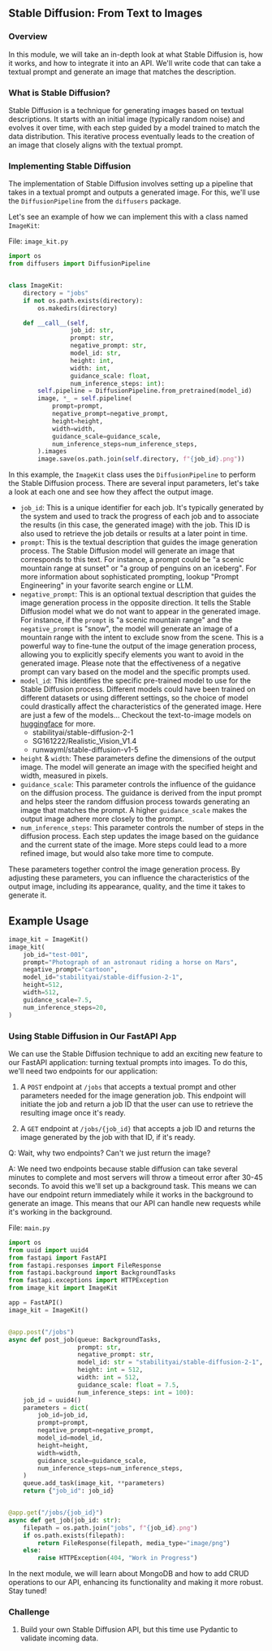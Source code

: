 ## Stable Diffusion: From Text to Images

### Overview

In this module, we will take an in-depth look at what Stable Diffusion is, how it works, and how to integrate it into an API. We'll write code that can take a textual prompt and generate an image that matches the description.

### What is Stable Diffusion?

Stable Diffusion is a technique for generating images based on textual descriptions. It starts with an initial image (typically random noise) and evolves it over time, with each step guided by a model trained to match the data distribution. This iterative process eventually leads to the creation of an image that closely aligns with the textual prompt.

### Implementing Stable Diffusion

The implementation of Stable Diffusion involves setting up a pipeline that takes in a textual prompt and outputs a generated image. For this, we'll use the `DiffusionPipeline` from the `diffusers` package.

Let's see an example of how we can implement this with a class named `ImageKit`:

File: `image_kit.py`

```python
import os
from diffusers import DiffusionPipeline


class ImageKit:
    directory = "jobs"
    if not os.path.exists(directory):
        os.makedirs(directory)

    def __call__(self,
                 job_id: str,
                 prompt: str,
                 negative_prompt: str,
                 model_id: str,
                 height: int,
                 width: int,
                 guidance_scale: float,
                 num_inference_steps: int):
        self.pipeline = DiffusionPipeline.from_pretrained(model_id)
        image, *_ = self.pipeline(
            prompt=prompt,
            negative_prompt=negative_prompt,
            height=height,
            width=width,
            guidance_scale=guidance_scale,
            num_inference_steps=num_inference_steps,
        ).images
        image.save(os.path.join(self.directory, f"{job_id}.png"))

```

In this example, the `ImageKit` class uses the `DiffusionPipeline` to perform the Stable Diffusion process. There are several input parameters, let's take a look at each one and see how they affect the output image.

- `job_id`: This is a unique identifier for each job. It's typically generated by the system and used to track the progress of each job and to associate the results (in this case, the generated image) with the job. This ID is also used to retrieve the job details or results at a later point in time.
- `prompt`: This is the textual description that guides the image generation process. The Stable Diffusion model will generate an image that corresponds to this text. For instance, a prompt could be "a scenic mountain range at sunset" or "a group of penguins on an iceberg". For more information about sophisticated prompting, lookup "Prompt Engineering" in your favorite search engine or LLM.
- `negative_prompt`: This is an optional textual description that guides the image generation process in the opposite direction. It tells the Stable Diffusion model what we do not want to appear in the generated image. For instance, if the `prompt` is "a scenic mountain range" and the `negative_prompt` is "snow", the model will generate an image of a mountain range with the intent to exclude snow from the scene. This is a powerful way to fine-tune the output of the image generation process, allowing you to explicitly specify elements you want to avoid in the generated image. Please note that the effectiveness of a negative prompt can vary based on the model and the specific prompts used.
- `model_id`: This identifies the specific pre-trained model to use for the Stable Diffusion process. Different models could have been trained on different datasets or using different settings, so the choice of model could drastically affect the characteristics of the generated image. Here are just a few of the models... Checkout the text-to-image models on [huggingface](https://huggingface.co/models?pipeline_tag=text-to-image&sort=trending) for more.
    - stabilityai/stable-diffusion-2-1
    - SG161222/Realistic_Vision_V1.4
    - runwayml/stable-diffusion-v1-5
- `height` & `width`: These parameters define the dimensions of the output image. The model will generate an image with the specified height and width, measured in pixels.
- `guidance_scale`: This parameter controls the influence of the guidance on the diffusion process. The guidance is derived from the input prompt and helps steer the random diffusion process towards generating an image that matches the prompt. A higher `guidance_scale` makes the output image adhere more closely to the prompt.
- `num_inference_steps`: This parameter controls the number of steps in the diffusion process. Each step updates the image based on the guidance and the current state of the image. More steps could lead to a more refined image, but would also take more time to compute.

These parameters together control the image generation process. By adjusting these parameters, you can influence the characteristics of the output image, including its appearance, quality, and the time it takes to generate it.

## Example Usage

```python
image_kit = ImageKit()
image_kit(
    job_id="test-001",
    prompt="Photograph of an astronaut riding a horse on Mars",
    negative_prompt="cartoon",
    model_id="stabilityai/stable-diffusion-2-1",
    height=512,
    width=512,
    guidance_scale=7.5,
    num_inference_steps=20,
)
```

### Using Stable Diffusion in Our FastAPI App

We can use the Stable Diffusion technique to add an exciting new feature to our FastAPI application: turning textual prompts into images. To do this, we'll need two endpoints for our application:

1. A `POST` endpoint at `/jobs` that accepts a textual prompt and other parameters needed for the image generation job. This endpoint will initiate the job and return a job ID that the user can use to retrieve the resulting image once it's ready.

2. A `GET` endpoint at `/jobs/{job_id}` that accepts a job ID and returns the image generated by the job with that ID, if it's ready.

Q: Wait, why two endpoints? Can't we just return the image?

A: We need two endpoints because stable diffusion can take several minutes to complete and most servers will throw a timeout error after 30-45 seconds. To avoid this we'll set up a background task. This means we can have our endpoint return immediately while it works in the background to generate an image. This means that our API can handle new requests while it's working in the background.

File: `main.py`

```python
import os
from uuid import uuid4
from fastapi import FastAPI
from fastapi.responses import FileResponse
from fastapi.background import BackgroundTasks
from fastapi.exceptions import HTTPException
from image_kit import ImageKit

app = FastAPI()
image_kit = ImageKit()


@app.post("/jobs")
async def post_job(queue: BackgroundTasks,
                   prompt: str,
                   negative_prompt: str,
                   model_id: str = "stabilityai/stable-diffusion-2-1",
                   height: int = 512,
                   width: int = 512,
                   guidance_scale: float = 7.5,
                   num_inference_steps: int = 100):
    job_id = uuid4()
    parameters = dict(
        job_id=job_id,
        prompt=prompt,
        negative_prompt=negative_prompt,
        model_id=model_id,
        height=height,
        width=width,
        guidance_scale=guidance_scale,
        num_inference_steps=num_inference_steps,
    )
    queue.add_task(image_kit, **parameters)
    return {"job_id": job_id}


@app.get("/jobs/{job_id}")
async def get_job(job_id: str):
    filepath = os.path.join("jobs", f"{job_id}.png")
    if os.path.exists(filepath):
        return FileResponse(filepath, media_type="image/png")
    else:
        raise HTTPException(404, "Work in Progress")

```

In the next module, we will learn about MongoDB and how to add CRUD operations to our API, enhancing its functionality and making it more robust. Stay tuned!

### Challenge
1. Build your own Stable Diffusion API, but this time use Pydantic to validate incoming data.
